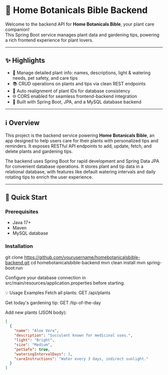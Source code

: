 # 🌿 Home Botanicals Bible Backend

Welcome to the backend API for **Home Botanicals Bible**, your plant care companion!  
This Spring Boot service manages plant data and gardening tips, powering a rich frontend experience for plant lovers.

---

## ✨ Highlights

- 🌱 Manage detailed plant info: names, descriptions, light & watering needs, pet safety, and care tips  
- 📚 CRUD operations on plants and tips via clean REST endpoints  
- 🔄 Auto realignment of plant IDs for database consistency  
- 🌐 CORS enabled for seamless frontend-backend integration  
- 🚀 Built with Spring Boot, JPA, and a MySQL database backend  

---

## ℹ️ Overview

This project is the backend service powering **Home Botanicals Bible**, an app designed to help users care for their plants with personalized tips and reminders. It exposes RESTful API endpoints to add, update, fetch, and delete plants and gardening tips.

The backend uses Spring Boot for rapid development and Spring Data JPA for convenient database operations. It stores plant and tip data in a relational database, with features like default watering intervals and daily rotating tips to enrich the user experience.

---

## 🚀 Quick Start

### Prerequisites

- Java 17+  
- Maven  
- MySQL database  

### Installation


git clone https://github.com/yourusername/homebotanicalsbible-backend.git
cd homebotanicalsbible-backend
mvn clean install
mvn spring-boot:run

Configure your database connection in src/main/resources/application.properties before starting.

💡 Usage Examples
Fetch all plants:
GET /api/plants

Get today's gardening tip:
GET /tip-of-the-day

Add new plants (JSON body):
```json
[
  {
    "name": "Aloe Vera",
    "description": "Succulent known for medicinal uses.",
    "light": "Bright",
    "size": "Medium",
    "petSafe": true,
    "wateringIntervalDays": 3,
    "careInstructions": "Water every 3 days, indirect sunlight."
  }
]
